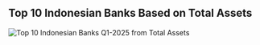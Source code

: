## Top 10 Indonesian Banks Based on Total Assets
![Top 10 Indonesian Banks Q1-2025 from Total Assets](https://github.com/user-attachments/assets/6c761109-880b-4d9d-b5a3-4c7d44dc1fc2)
